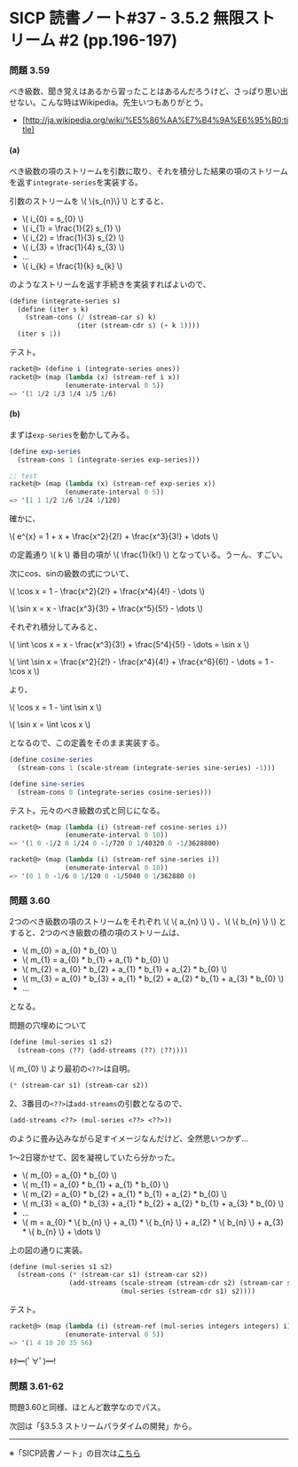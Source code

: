 SICP 読書ノート#37 - 3.5.2 無限ストリーム #2 (pp.196-197)
======================================

### 問題 3.59

べき級数、聞き覚えはあるから習ったことはあるんだろうけど、さっぱり思い出せない。こんな時はWikipedia。先生いつもありがとう。

* [http://ja.wikipedia.org/wiki/%E5%86%AA%E7%B4%9A%E6%95%B0:title]


#### (a)

べき級数の項のストリームを引数に取り、それを積分した結果の項のストリームを返す```integrate-series```を実装する。

引数のストリームを \\( \\{s\_{n}\\} \\) とすると、

* \\( i\_{0} = s\_{0} \\)
* \\( i\_{1} = \\frac{1}{2} s\_{1} \\)
* \\( i\_{2} = \\frac{1}{3} s\_{2} \\)
* \\( i\_{3} = \\frac{1}{4} s\_{3} \\)
* ...
* \\( i\_{k} = \\frac{1}{k} s\_{k} \\)

のようなストリームを返す手続きを実装すればよいので、

```scheme
(define (integrate-series s)
  (define (iter s k)
	(stream-cons (/ (stream-car s) k)
				 (iter (stream-cdr s) (+ k 1))))
  (iter s 1))
```

テスト。

```scheme
racket@> (define i (integrate-series ones))
racket@> (map (lambda (x) (stream-ref i x))
			  (enumerate-interval 0 5))
=> '(1 1/2 1/3 1/4 1/5 1/6)
```

#### (b)

まずは```exp-series```を動かしてみる。

```scheme
(define exp-series
  (stream-cons 1 (integrate-series exp-series)))

;; test
racket@> (map (lambda (x) (stream-ref exp-series x))
			  (enumerate-interval 0 5))
=> '(1 1 1/2 1/6 1/24 1/120)
```

確かに、

\\( e^{x} = 1 + x + \\frac{x^2}{2!} + \\frac{x^3}{3!} + \\dots \\)

の定義通り \\( k \\) 番目の項が \\( \\frac{1}{k!} \\) となっている。うーん、すごい。

次にcos、sinの級数の式について、

\\( \\cos x = 1 - \\frac{x^2}{2!} + \\frac{x^4}{4!} - \\dots \\)

\\( \\sin x = x - \\frac{x^3}{3!} + \\frac{x^5}{5!} - \\dots \\)

それぞれ積分してみると、

\\( \\int \\cos x = x - \\frac{x^3}{3!} + \\frac{5^4}{5!} - \\dots = \\sin x \\)

\\( \\int \\sin x = \\frac{x^2}{2!} - \\frac{x^4}{4!} + \\frac{x^6}{6!} - \\dots = 1 - \\cos x \\)

より、

\\( \\cos x = 1 - \\int \\sin x \\)

\\( \\sin x = \\int \\cos x \\)

となるので、この定義をそのまま実装する。

```scheme
(define cosine-series
  (stream-cons 1 (scale-stream (integrate-series sine-series) -1)))

(define sine-series
  (stream-cons 0 (integrate-series cosine-series)))
```

テスト。元々のべき級数の式と同じになる。

```scheme
racket@> (map (lambda (i) (stream-ref cosine-series i))
			  (enumerate-interval 0 10))
=> '(1 0 -1/2 0 1/24 0 -1/720 0 1/40320 0 -1/3628800)

racket@> (map (lambda (i) (stream-ref sine-series i))
			  (enumerate-interval 0 10))
=> '(0 1 0 -1/6 0 1/120 0 -1/5040 0 1/362880 0)
```


### 問題 3.60

2つのべき級数の項のストリームをそれぞれ \\( \\{ a\_{n} \\} \\) 、\\( \\{ b\_{n} \\} \\) とすると、2つのべき級数の積の項のストリームは、

* \\( m\_{0} = a\_{0} * b\_{0} \\)
* \\( m\_{1} = a\_{0} * b\_{1} + a\_{1} * b\_{0} \\)
* \\( m\_{2} = a\_{0} * b\_{2} + a\_{1} * b\_{1} + a\_{2} * b\_{0} \\)
* \\( m\_{3} = a\_{0} * b\_{3} + a\_{1} * b\_{2} + a\_{2} * b\_{1} + a\_{3} * b\_{0} \\)
* ...

となる。

問題の穴埋めについて

```scheme
(define (mul-series s1 s2)
  (stream-cons ⟨??⟩ (add-streams ⟨??⟩ ⟨??⟩)))
```

\\( m\_{0} \\) より最初の```<??>```は自明。

```scheme
(* (stream-car s1) (stream-car s2))
```

2、3番目の```<??>```は```add-streams```の引数となるので、

```scheme
(add-streams <??> (mul-series <??> <??>))
```

のように畳み込みながら足すイメージなんだけど、全然思いつかず…

1〜2日寝かせて、図を凝視していたら分かった。

* \\( m\_{0} = a\_{0} * b\_{0} \\)
* \\( m\_{1} = a\_{0} * b\_{1} + a\_{1} * b\_{0} \\)
* \\( m\_{2} = a\_{0} * b\_{2} + a\_{1} * b\_{1} + a\_{2} * b\_{0} \\)
* \\( m\_{3} = a\_{0} * b\_{3} + a\_{1} * b\_{2} + a\_{2} * b\_{1} + a\_{3} * b\_{0} \\)
* ...
* \\( m = a\_{0} * \\{ b\_{n} \\} + a\_{1} * \\{ b\_{n} \\} + a\_{2} * \\{ b\_{n} \\} + a\_{3} * \\{ b\_{n} \\} + \\dots \\)


上の図の通りに実装。

```scheme
(define (mul-series s1 s2)
  (stream-cons (* (stream-car s1) (stream-car s2))
			   (add-streams (scale-stream (stream-cdr s2) (stream-car s1))
							(mul-series (stream-cdr s1) s2))))
```

テスト。

```scheme
racket@> (map (lambda (i) (stream-ref (mul-series integers integers) i))
			  (enumerate-interval 0 5))
=> '(1 4 10 20 35 56)
```

ｷﾀ━(ﾟ∀ﾟ)━!


### 問題 3.61-62

問題3.60と同様、ほとんど数学なのでパス。


次回は「§3.5.3 ストリームパラダイムの開発」から。

--------------------------------

※「SICP読書ノート」の目次は[こちら](/entry/sicp/index)


<script type="text/x-mathjax-config">
  MathJax.Hub.Config({ tex2jax: { inlineMath: [['$','$'], ["\\(","\\)"]] } });
</script>
<script type="text/javascript"
  src="http://cdn.mathjax.org/mathjax/latest/MathJax.js?config=TeX-AMS_HTML">
</script>
<meta http-equiv="X-UA-Compatible" CONTENT="IE=EmulateIE7" />
